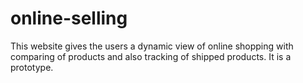 # online-selling

This website gives the users a dynamic view of online shopping with comparing of products and also tracking of shipped products.
It is a prototype.
